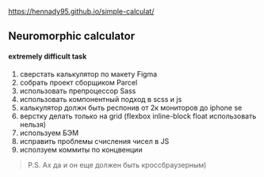 
https://hennady95.github.io/simple-calculat/

## Neuromorphic calculator

#### extremely difficult task

1. cверстать калькулятор по макету Figma
2. собрать проект сборщиком Parcel
3. использовать препроцессор Sass
4. использовать компонентный подход в scss и js
5. калькулятор должн быть респонив от 2к мониторов до iphone se
6. верстку делать только на grid (flexbox inline-block float использовать нельзя)
7. используем БЭМ
8. исправить проблемы счисления чисел в JS
9. исползуем коммиты по концвенции

> P.S. Ах да и он еще должен быть кроссбраузерным)
